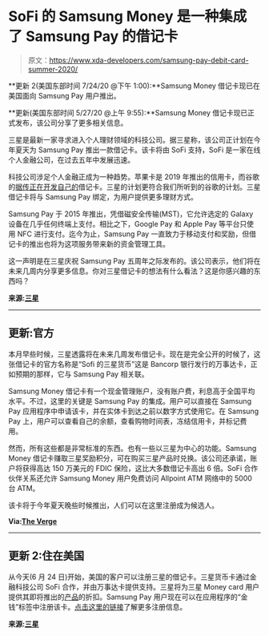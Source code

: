 # SoFi 的 Samsung Money 是一种集成了 Samsung Pay 的借记卡

> 原文：<https://www.xda-developers.com/samsung-pay-debit-card-summer-2020/>

**更新 2(美国东部时间 7/24/20 @下午 1:00):**Samsung Money 借记卡现已在美国面向 Samsung Pay 用户推出。

**更新(美国东部时间 5/27/20 @上午 9:55):**Samsung Money 借记卡现已正式发布，该公司分享了更多相关信息。

三星是最新一家寻求进入个人理财领域的科技公司。据三星称，该公司正计划在今年夏天为 Samsung Pay 推出一款借记卡。该卡将由 SoFi 支持，SoFi 是一家在线个人金融公司，在过去五年中发展迅速。

科技公司涉足个人金融正成为一种趋势。苹果卡是 2019 年推出的信用卡，而谷歌的[据传正在开发自己的](https://www.xda-developers.com/google-card-leak-googe-pay-credit-card/)借记卡。三星的计划更符合我们所听到的谷歌的计划。三星借记卡将与 Samsung Pay 绑定，为用户提供更多理财方式。

Samsung Pay 于 2015 年推出，凭借磁安全传输(MST)，它允许选定的 Galaxy 设备在几乎任何终端上支付。相比之下，Google Pay 和 Apple Pay 等平台只使用 NFC 进行支付。迄今为止，Samsung Pay 一直致力于移动支付和奖励，但借记卡的推出也将为这项服务带来新的资金管理工具。

这一声明是在三星庆祝 Samsung Pay 五周年之际发布的。该公司表示，他们将在未来几周内分享更多信息。你对三星借记卡的想法有什么看法？这是你感兴趣的东西吗？

**来源:[三星](https://news.samsung.com/us/next-evolution-samsung-pay-experience/?utm_source=pr_media&utm_medium=email&utm_campaign=General)**

* * *

## 更新:官方

本月早些时候，三星透露将在未来几周发布借记卡。现在是完全公开的时候了，这张借记卡的官方名称是“Sofi 的三星货币”这是 Bancorp 银行发行的万事达卡，正如预期的那样，它与 Samsung Pay 相关联。

Samsung Money 借记卡有一个现金管理账户，没有账户费，利息高于全国平均水平。不过，这里的关键是 Samsung Pay 的集成。用户可以直接在 Samsung Pay 应用程序中申请该卡，并在实体卡到达之前以数字方式使用它。在 Samsung Pay 上，用户可以查看自己的余额，查看购物时间表，冻结信用卡，并标记费用。

然而，所有这些都是非常标准的东西。也有一些以三星为中心的功能。Samsung Money 借记卡赚取三星奖励积分，可在购买三星产品时兑换。该公司还承诺，账户将获得高达 150 万美元的 FDIC 保险，这比大多数借记卡高出 6 倍。SoFi 合作伙伴关系还允许 Samsung Money 用户免费访问 Allpoint ATM 网络中的 5000 台 ATM。

该卡将于今年夏天晚些时候推出，人们可以在这里注册成为候选人。

**Via:[The Verge](https://www.theverge.com/2020/5/27/21271684/samsung-money-pay-debit-card-program-sofi-mastercard-tracking-finance)**

* * *

## 更新 2:住在美国

从今天(6 月 24 日)开始，美国的客户可以注册三星的借记卡。三星货币卡通过金融科技公司 SoFi 合作，并由万事达卡提供支持。三星将为三星 Money card 用户提供其即将推出的[产品](https://www.xda-developers.com/samsung-5-devices-galaxy-unpacked-2020/)的折扣。Samsung Pay 用户现在可以在应用程序的“金钱”标签中注册该卡。[点击这里的链接](https://shop-links.co/link/?exclusive=1&publisher_slug=xda&article_name=%5BUpdate+2%3A+Live+in+US%5D+Samsung+is+planning+to+offer+a+debit+card+this+summer&article_url=https%3A%2F%2Fwww.xda-developers.com%2Fsamsung-pay-debit-card-summer-2020%2F&u1=UUxdaUeUpU28235&url=https%3A%2F%2Fwww.samsung.com%2Fus%2Fsamsung-pay%2F)了解更多注册信息。

**来源:[三星](https://news.samsung.com/us/your-money-goes-further-samsung-money-by-sofi/)**